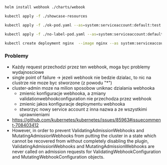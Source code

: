 ```bash
helm install webhook ./charts/webook
``` 

```bash
kubectl apply -f ./showcase-resources
```

```bash
kubectl apply -f ./ok-pod.yaml --as=system:serviceaccount:default:test
``` 

```bash
kubectl apply -f ./no-label-pod.yaml --as=system:serviceaccount:default:test
``` 

```bash
kubectl create deployment nginx  --image nginx --as system:serviceaccount:default:test 
```

### Problemy
- Każdy request przechodzi przez ten webhook, moga byc problemy wydajnosciowe
- single point of failure -> jezeli webhook nie bedzie dzialac, to nic na clustrze nie moze byc stworzone (z powodu "*")
- cluster-admin moze na milion sposobow uniknac dzialania webhooka 
   - zmienic konfiguracje webhooka, a zmiany validationwebhookconfiguration nie przechodza przez webhook
   - zmienic jakos konfiguracje deploymentu webhooka
   - stworzyc nowy service account z inna nazwa a ze wszystkimi uprawnieniami
- https://github.com/kubernetes/kubernetes/issues/85963#issuecomment-708403412    
- However, in order to prevent ValidatingAdmissionWebhooks and MutatingAdmissionWebhooks
  from putting the cluster in a state which cannot be recovered from without completely
  disabling the plugin, ValidatingAdmissionWebhooks and MutatingAdmissionWebhooks are never called
  on admission requests for ValidatingWebhookConfiguration and MutatingWebhookConfiguration objects.

